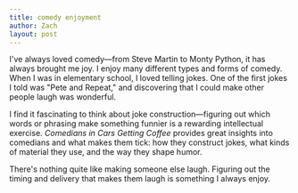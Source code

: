 ```yaml
---
title: comedy enjoyment
author: Zach
layout: post
---
```

I've always loved comedy—from Steve Martin to Monty Python, it has always brought me joy. I enjoy many different types and forms of comedy. When I was in elementary school, I loved telling jokes. One of the first jokes I told was "Pete and Repeat," and discovering that I could make other people laugh was wonderful.

I find it fascinating to think about joke construction—figuring out which words or phrasing make something funnier is a rewarding intellectual exercise. *Comedians in Cars Getting Coffee* provides great insights into comedians and what makes them tick: how they construct jokes, what kinds of material they use, and the way they shape humor.

There's nothing quite like making someone else laugh. Figuring out the timing and delivery that makes them laugh is something I always enjoy.
